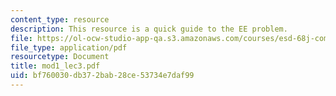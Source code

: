 ```yaml
---
content_type: resource
description: This resource is a quick guide to the EE problem.
file: https://ol-ocw-studio-app-qa.s3.amazonaws.com/courses/esd-68j-communications-and-information-policy-spring-2006/bf760030db372bab28ce53734e7daf99_mod1_lec3.pdf
file_type: application/pdf
resourcetype: Document
title: mod1_lec3.pdf
uid: bf760030-db37-2bab-28ce-53734e7daf99
---
```

